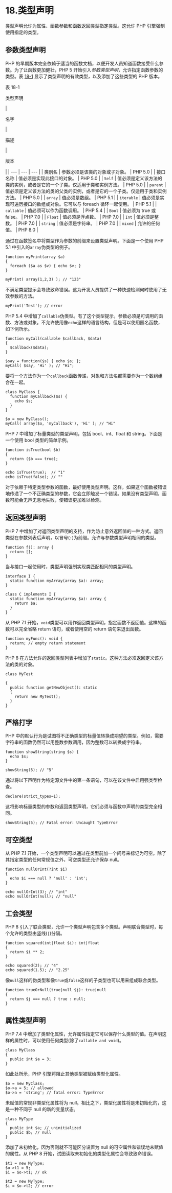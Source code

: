 # 18.类型声明

类型声明允许为属性、函数参数和函数返回类型指定类型。这允许 PHP 引擎强制使用指定的类型。

## 参数类型声明

PHP 的早期版本完全依赖于适当的函数文档，以便开发人员知道函数接受什么参数。为了让函数更加健壮，PHP 5 开始引入*参数类型声明*，允许指定函数参数的类型。表 [18-1](#Tab1) 显示了类型声明的有效类型，以及添加了这些类型的 PHP 版本。

表 18-1

类型声明

<colgroup><col class="tcol1 align-left"> <col class="tcol2 align-left"> <col class="tcol3 align-left"></colgroup> 
| 

名字

 | 

描述

 | 

版本

 |
| --- | --- | --- |
| 类别名 | 参数必须是该类的对象或子对象。 | PHP 5.0 |
| 接口名称 | 值必须是实现此接口的对象。 | PHP 5.0 |
| `Self` | 值必须是定义该方法的类的实例，或者是它的一个子类。仅适用于类和实例方法。 | PHP 5.0 |
| `parent` | 值必须是定义该方法的类的父类的实例，或者是它的一个子类。仅适用于类和实例方法。 | PHP 5.0 |
| `array` | 值必须是数组。 | PHP 5.1 |
| `iterable` | 值必须是实现可遍历接口的数组或对象。它可以与 foreach 循环一起使用。 | PHP 5.1 |
| `callable` | 值必须可以作为函数调用。 | PHP 5.4 |
| `Bool` | 值必须为 true 或 false。 | PHP 7.0 |
| `Float` | 值必须是浮点数。 | PHP 7.0 |
| `Int` | 值必须是整数。 | PHP 7.0 |
| `string` | 值必须是字符串。 | PHP 7.0 |
| `mixed` | 允许的任何值。 | PHP 8.0 |

通过在函数签名中将类型作为参数的前缀来设置类型声明。下面是一个使用 PHP 5.1 中引入的`array`伪类型的例子。

```
function myPrint(array $a)
{
  foreach ($a as $v) { echo $v; }
}

myPrint( array(1,2,3) ); // "123"

```

不满足类型提示会导致致命错误。这为开发人员提供了一种快速检测何时使用了无效参数的方法。

```
myPrint('Test'); // error

```

PHP 5.4 中增加了`callable`伪类型。有了这个类型提示，参数必须是可调用的函数、方法或对象。不允许使用像`echo`这样的语言结构，但是可以使用匿名函数，如下例所示。

```
function myCall(callable $callback, $data)
{
  $callback($data);
}

$say = function($s) { echo $s; };
myCall( $say, 'Hi' ); // "Hi";

```

要将一个方法作为一个`callback`函数传递，对象和方法名都需要作为一个数组组合在一起。

```
class MyClass {
  function myCallback($s) {
    echo $s;
  }
}

$o = new MyClass();
myCall( array($o, 'myCallback'), 'Hi' ); // "Hi"

```

PHP 7 中增加了标量类型的类型声明，包括 bool、int、float 和 string。下面是一个使用 bool 类型的简单示例。

```
function isTrue(bool $b)
{
  return ($b === true);
}

echo isTrue(true);  // "1"
echo isTrue(false); // ""

```

对于依赖于特定类型参数的函数，最好使用类型声明。这样，如果这个函数被错误地传递了一个不正确类型的参数，它会立即触发一个错误。如果没有类型声明，函数可能会无声无息地失败，使错误更加难以检测。

## 返回类型声明

PHP 7 中增加了对返回类型声明的支持，作为防止意外返回值的一种方式。返回类型在参数列表后声明，以冒号(`:`)为前缀。允许与参数类型声明相同的类型。

```
function f(): array {
  return [];
}

```

当与接口一起使用时，类型声明强制实现类匹配相同的类型声明。

```
interface I {
  static function myArray(array $a): array;
}

class C implements I {
  static function myArray(array $a): array {
    return $a;
  }
}

```

从 PHP 7.1 开始，`void`类型可以用作返回类型声明，指定函数不返回值。这样的函数可以完全省略 return 语句，或者使用空的 return 语句来退出函数。

```
function myFunc(): void {
  return; // empty return statement
}

```

PHP 8 在方法允许的返回类型列表中增加了`static`。这种方法必须返回定义该方法的类的对象。

```
class MyTest

{
  public function getNewObject(): static
  {
    return new MyTest();
  }
}

```

## 严格打字

PHP 中的默认行为是试图将不正确类型的标量值转换成期望的类型。例如，需要字符串的函数仍然可以用整数参数调用，因为整数可以转换成字符串。

```
function showString(string $s) {
  echo $s;
}

showString(5); // "5"

```

通过将以下声明作为特定源文件中的第一条语句，可以在该文件中启用强类型检查。

```
declare(strict_types=1);

```

这将影响标量类型的参数和返回类型声明，它们必须与函数中声明的类型完全相同。

```
showString(5); // Fatal error: Uncaught TypeError

```

## 可空类型

从 PHP 7.1 开始，一个类型声明可以通过在类型前加一个问号来标记为可空。除了其指定类型的任何常规值之外，可空类型还允许保存 null。

```
function nullOrInt(?int $i)
{
  echo $i === null ? 'null' : 'int';
}

echo nullOrInt(3); // "int"
echo nullOrInt(null); // "null"

```

## 工会类型

PHP 8 引入了联合类型，允许一个类型声明包含多个类型。声明联合类型时，每个允许的类型由竖线(`|`)分隔。

```
function squared(int|float $i): int|float
{
  return $i ** 2;
}

echo squared(2); // "4"
echo squared(1.5); // "2.25"

```

像`null`这样的伪类型和像`true`或`false`这样的子类型也可以用来组成联合类型。

```
function trueOrNull(true|null $j): true|null
{
  return $j === null ? true : null;
}

```

## 属性类型声明

PHP 7.4 中增加了类型化属性，允许属性指定它可以保存什么类型的值。在声明这样的属性时，可以使用任何类型(除了`callable and void`)。

```
class MyClass
{
  public int $a = 3;
}

```

如此处所示，PHP 引擎将阻止其他类型被赋给类型化属性。

```
$o = new MyClass;
$o->a = 5; // allowed
$o->a = 'string'; // fatal error: TypeError

```

未赋值的常规非类型化属性将为 null。相比之下，类型化属性将是未初始化的，这是一种不同于 null 的新的变量状态。

```
class MyType
{
  public int $a; // uninitialized
  public $b; // null
}

```

添加了未初始化，因为否则就不可能区分设置为 null 的可空属性和错误地未赋值的属性。从 PHP 8 开始，试图读取未初始化的类型化属性会导致致命错误。

```
$t1 = new MyType;
$o->t1 = 5;
$i = $o->t1; // ok

$t2 = new MyType;
$i = $o->t2; // error

```